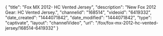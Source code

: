 {
    "title": "Fox MX 2012- HC Vented Jersey",
    "description": "New Fox 2012 Gear: HC Vented Jersey.",
    "channelid": "168514",
    "videoid": "6419332",
    "date_created": "1444071842",
    "date_modified": "1444071842",
    "type": "captivate",
    "layout": "channelVideo",
    "url": "\/fox\/fox-mx-2012-hc-vented-jersey\/168514-6419332"
}